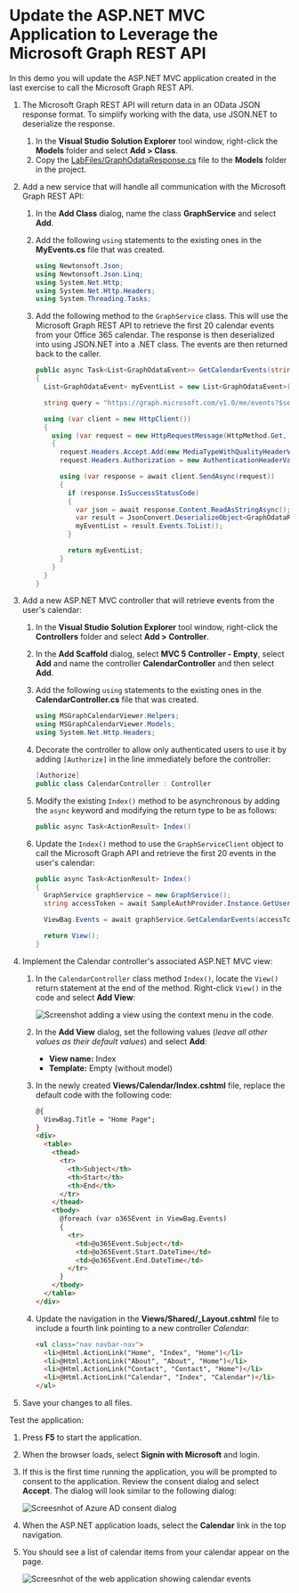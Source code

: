 # Update the ASP.NET MVC Application to Leverage the Microsoft Graph REST API

In this demo you will update the ASP.NET MVC application created in the last exercise to call the Microsoft Graph REST API.

1. The Microsoft Graph REST API will return data in an OData JSON response format. To simplify working with the data, use JSON.NET to deserialize the response.
    1. In the **Visual Studio** **Solution Explorer** tool window, right-click the **Models** folder and select **Add > Class**.
    1. Copy the [LabFiles/GraphOdataResponse.cs](./LabFiles/GraphOdataResponse.cs) file to the **Models** folder in the project.
1. Add a new service that will handle all communication with the Microsoft Graph REST API:
    1. In the **Add Class** dialog, name the class **GraphService** and select **Add**.
    1. Add the following `using` statements to the existing ones in the **MyEvents.cs** file that was created.

        ```cs
        using Newtonsoft.Json;
        using Newtonsoft.Json.Linq;
        using System.Net.Http;
        using System.Net.Http.Headers;
        using System.Threading.Tasks;
        ```

    1. Add the following method to the `GraphService` class. This will use the Microsoft Graph REST API to retrieve the first 20 calendar events from your Office 365 calendar. The response is then deserialized into using JSON.NET into a .NET class. The events are then returned back to the caller.

        ```cs
        public async Task<List<GraphOdataEvent>> GetCalendarEvents(string accessToken)
        {
          List<GraphOdataEvent> myEventList = new List<GraphOdataEvent>();

          string query = "https://graph.microsoft.com/v1.0/me/events?$select=subject,start,end&$top=20&$skip=0";

          using (var client = new HttpClient())
          {
            using (var request = new HttpRequestMessage(HttpMethod.Get, query))
            {
              request.Headers.Accept.Add(new MediaTypeWithQualityHeaderValue("application/json"));
              request.Headers.Authorization = new AuthenticationHeaderValue("Bearer", accessToken);

              using (var response = await client.SendAsync(request))
              {
                if (response.IsSuccessStatusCode)
                {
                  var json = await response.Content.ReadAsStringAsync();
                  var result = JsonConvert.DeserializeObject<GraphOdataResponse>(json);
                  myEventList = result.Events.ToList();
                }

                return myEventList;
              }
            }
          }
        }
        ```

1. Add a new ASP.NET MVC controller that will retrieve events from the user's calendar:

    1. In the **Visual Studio** **Solution Explorer** tool window, right-click the **Controllers** folder and select **Add > Controller**.
    1. In the **Add Scaffold** dialog, select **MVC 5 Controller - Empty**, select **Add** and name the controller **CalendarController** and then select **Add**.
    1. Add the following `using` statements to the existing ones in the **CalendarController.cs** file that was created.

        ```cs
        using MSGraphCalendarViewer.Helpers;
        using MSGraphCalendarViewer.Models;
        using System.Net.Http.Headers;
        ```

    1. Decorate the controller to allow only authenticated users to use it by adding `[Authorize]` in the line immediately before the controller:

        ```cs
        [Authorize]
        public class CalendarController : Controller
        ```

    1. Modify the existing `Index()` method to be asynchronous by adding the `async` keyword and modifying the return type to be as follows:

        ```cs
        public async Task<ActionResult> Index()
        ```

    1. Update the `Index()` method to use the `GraphServiceClient` object to call the Microsoft Graph API and retrieve the first 20 events in the user's calendar:

        ```cs
        public async Task<ActionResult> Index()
        {
          GraphService graphService = new GraphService();
          string accessToken = await SampleAuthProvider.Instance.GetUserAccessTokenAsync();

          ViewBag.Events = await graphService.GetCalendarEvents(accessToken);

          return View();
        }
        ```
1. Implement the Calendar controller's associated ASP.NET MVC view:

    1. In the `CalendarController` class method `Index()`, locate the `View()` return statement at the end of the method. Right-click `View()` in the code and select **Add View**:

        ![Screenshot adding a view using the context menu in the code.](../../Images/vs-calendarController-01.png)

    1. In the **Add View** dialog, set the following values (*leave all other values as their default values*) and select **Add**:

        * **View name:** Index
        * **Template:** Empty (without model)

    1. In the newly created **Views/Calendar/Index.cshtml** file, replace the default code with the following code:

        ```html
        @{
          ViewBag.Title = "Home Page";
        }
        <div>
          <table>
            <thead>
              <tr>
                <th>Subject</th>
                <th>Start</th>
                <th>End</th>
              </tr>
            </thead>
            <tbody>
              @foreach (var o365Event in ViewBag.Events)
              {
                <tr>
                  <td>@o365Event.Subject</td>
                  <td>@o365Event.Start.DateTime</td>
                  <td>@o365Event.End.DateTime</td>
                </tr>
              }
            </tbody>
          </table>
        </div>
        ```

    1. Update the navigation in the **Views/Shared/_Layout.cshtml** file to include a fourth link pointing to a new controller *Calendar*:

        ```html
        <ul class="nav navbar-nav">
          <li>@Html.ActionLink("Home", "Index", "Home")</li>
          <li>@Html.ActionLink("About", "About", "Home")</li>
          <li>@Html.ActionLink("Contact", "Contact", "Home")</li>
          <li>@Html.ActionLink("Calendar", "Index", "Calendar")</li>
        </ul>
        ```

1. Save your changes to all files.

Test the application:

1. Press **F5** to start the application.
1. When the browser loads, select **Signin with Microsoft** and login.
1. If this is the first time running the application, you will be prompted to consent to the application. Review the consent dialog and select **Accept**. The dialog will look similar to the following dialog:

    ![Screesnhot of Azure AD consent dialog](../../Images/aad-consent.png)

1. When the ASP.NET application loads, select the **Calendar** link in the top navigation.
1. You should see a list of calendar items from your calendar appear on the page.

    ![Screesnhot of the web application showing calendar events](../../Images/calendar-events-01.png)
